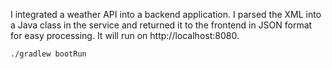I integrated a weather API into a backend application. I parsed the XML into a Java class in the service 
and returned it to the frontend in JSON format for easy processing. It will run on http://localhost:8080.

`./gradlew bootRun`
